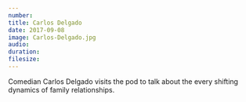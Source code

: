 ```yaml
---
number: 
title: Carlos Delgado
date: 2017-09-08
image: Carlos-Delgado.jpg
audio: 
duration: 
filesize: 
---
```


Comedian Carlos Delgado visits the pod to talk about the every shifting dynamics of family relationships. 
